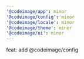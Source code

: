 ```yaml
---
'@codeimage/app': minor
'@codeimage/config': minor
'@codeimage/locale': minor
'@codeimage/theme': minor
'@codeimage/ui': minor
---
```


feat: add @codeimage/config

